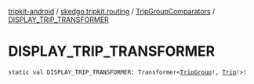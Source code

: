 [tripkit-android](../../index.md) / [skedgo.tripkit.routing](../index.md) / [TripGroupComparators](index.md) / [DISPLAY_TRIP_TRANSFORMER](./-d-i-s-p-l-a-y_-t-r-i-p_-t-r-a-n-s-f-o-r-m-e-r.md)

# DISPLAY_TRIP_TRANSFORMER

`static val DISPLAY_TRIP_TRANSFORMER: Transformer<`[`TripGroup`](../-trip-group/index.md)`!, `[`Trip`](../-trip/index.md)`!>!`